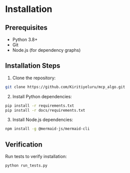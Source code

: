 # Installation

## Prerequisites

- Python 3.8+
- Git
- Node.js (for dependency graphs)

## Installation Steps

1. Clone the repository:
```bash
git clone https://github.com/Kiritiyeluru/mcp_algo.git
```

2. Install Python dependencies:
```bash
pip install -r requirements.txt
pip install -r docs/requirements.txt
```

3. Install Node.js dependencies:
```bash
npm install -g @mermaid-js/mermaid-cli
```

## Verification

Run tests to verify installation:
```bash
python run_tests.py
```